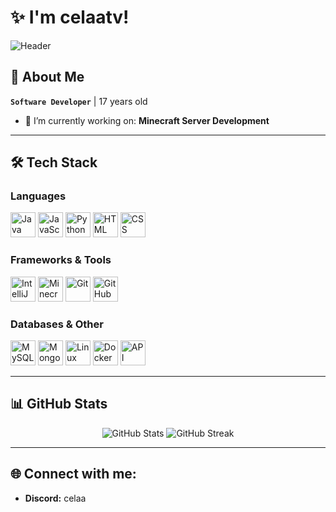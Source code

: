 # ✨ I'm celaatv!

![Header](https://i.pinimg.com/originals/60/e1/c3/60e1c3dfcc9e37a457875a1c3344066e.gif)

## 🚀 About Me
**`Software Developer`** | 17 years old

- 🔭 I’m currently working on: **Minecraft Server Development**

---

## 🛠 Tech Stack

### **Languages**
<p align="left">
  <img src="https://img.icons8.com/fluency/48/000000/java-coffee-cup-logo.png" alt="Java" height="40"/>
  <img src="https://img.icons8.com/color/48/000000/javascript--v1.png" alt="JavaScript" height="40"/>
  <img src="https://img.icons8.com/color/48/000000/python--v1.png" alt="Python" height="40"/>
  <img src="https://img.icons8.com/color/48/000000/html-5--v1.png" alt="HTML" height="40"/>
  <img src="https://img.icons8.com/color/48/000000/css3.png" alt="CSS" height="40"/>
</p>

### **Frameworks & Tools**
<p align="left">
  <img src="https://img.icons8.com/external-tal-revivo-filled-tal-revivo/48/000000/external-intellij-idea-a-capable-and-ergonomic-ide-for-jvm-java-tal-revivo-filled-tal-revivo.png" alt="IntelliJ IDEA" height="40"/>
  <img src="https://img.icons8.com/fluency/48/000000/minecraft-sword.png" alt="Minecraft" height="40"/>
  <img src="https://img.icons8.com/color/48/000000/git.png" alt="Git" height="40"/>
  <img src="https://img.icons8.com/color/48/000000/github--v1.png" alt="GitHub" height="40"/>
</p>

### **Databases & Other**
<p align="left">
  <img src="https://img.icons8.com/color/48/000000/mysql-logo.png" alt="MySQL" height="40"/>
  <img src="https://img.icons8.com/color/48/000000/mongodb.png" alt="MongoDB" height="40"/>
  <img src="https://img.icons8.com/color/48/000000/linux.png" alt="Linux" height="40"/>
  <img src="https://img.icons8.com/fluency/48/000000/docker.png" alt="Docker" height="40"/>
  <img src="https://img.icons8.com/color/48/000000/api.png" alt="API" height="40"/>
</p>

---

## 📊 GitHub Stats
<p align="center">
  <img src="https://github-readme-stats.vercel.app/api?username=celaatv&show_icons=true&theme=radical" alt="GitHub Stats" />
  <img src="https://github-readme-streak-stats.herokuapp.com/?user=celaatv&theme=radical" alt="GitHub Streak" />
</p>

---

## 🌐 Connect with me:
- **Discord:** celaa
